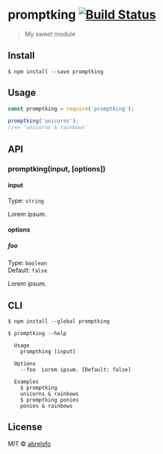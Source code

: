 # promptking [![Build Status](https://travis-ci.org/abrelsfo/promptking.svg?branch=master)](https://travis-ci.org/abrelsfo/promptking)

> My sweet module


## Install

```
$ npm install --save promptking
```


## Usage

```js
const promptking = require('promptking');

promptking('unicorns');
//=> 'unicorns & rainbows'
```


## API

### promptking(input, [options])

#### input

Type: `string`

Lorem ipsum.

#### options

##### foo

Type: `boolean`<br>
Default: `false`

Lorem ipsum.


## CLI

```
$ npm install --global promptking
```

```
$ promptking --help

  Usage
    promptking [input]

  Options
    --foo  Lorem ipsum. [Default: false]

  Examples
    $ promptking
    unicorns & rainbows
    $ promptking ponies
    ponies & rainbows
```


## License

MIT © [abrelsfo](http://abrelsfo.github.io)

